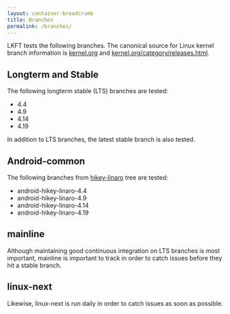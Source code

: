 ```yaml
---
layout: container-breadcrumb
title: Branches
permalink: /branches/
---
```


LKFT tests the following branches. The canonical source for Linux kernel branch
information is [kernel.org](https://www.kernel.org/) and
[kernel.org/category/releases.html](https://www.kernel.org/category/releases.html).

## Longterm and Stable

The following longterm stable (LTS) branches are tested:
- 4.4
- 4.9
- 4.14
- 4.19

In addition to LTS branches, the latest stable branch is also tested.

## Android-common

The following branches from
[hikey-linaro](https://android.googlesource.com/kernel/hikey-linaro/) tree are
tested:
- android-hikey-linaro-4.4
- android-hikey-linaro-4.9
- android-hikey-linaro-4.14
- android-hikey-linaro-4.19

## mainline

Although maintaining good continuous integration on LTS branches is most
important, mainline is important to track in order to catch issues before they
hit a stable branch.

## linux-next

Likewise, linux-next is run daily in order to catch issues as soon as possible.
